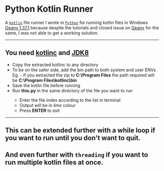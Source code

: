 # Python Kotlin Runner
A [`kotlin`](https://kotlinlang.org) file runner I wrote in [`Python`](https://python.org) for running kotlin files in Windows [Geany 1.37.1](https://github.com/geany/geany/releases/tag/1.37.1) because despite the tutorials and closed issue on [Geany](https://github.com/geany/geany/issues/1581#issuecomment-405182480) for the same, I was not able to get a working solution.

<hr>

## You need [kotlinc](https://github.com/JetBrains/kotlin/releases/tag/v1.2.21) and [JDK8](https://www.oracle.com/in/java/technologies/javase/javase-jdk8-downloads.html)

<ul>
  <li>Copy the extracted kotlinc to any directory</li>
  <li>To be on the safer side, add the bin path to both system and user ENVs<br>Eg. - If you extracted the zip to <b>C:\Program Files</b> the path required will be <b>C:\Program Files\kotlinc\bin</b></li>
  <li>Save the kotlin file before running</li>
  <li>Run <b>this.py</b> in the same directory of the file you want to run</li>
  <ul>
    <li>Enter the file index according to the list in terminal</li>
    <li>Output will be in <i>lime</i> colour</li>
    <li>Press <b>ENTER</b> to exit</li>
  </ul>
</ul>

<hr>

## This can be extended further with a while loop if you want to run until you don't want to quit.
## And even further with `threading` if you want to run multiple kotlin files at once.
